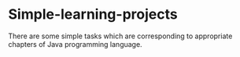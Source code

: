 # Simple-learning-projects
There are some simple tasks which are corresponding to appropriate chapters of Java programming language. 
